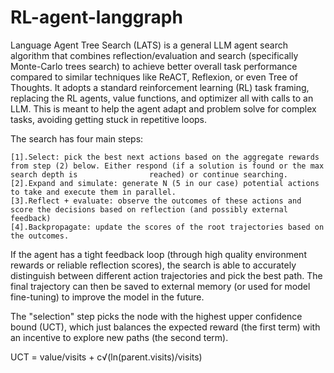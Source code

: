 # RL-agent-langgraph

Language Agent Tree Search (LATS) is a general LLM agent search algorithm that combines reflection/evaluation and search (specifically Monte-Carlo trees search) to achieve better overall task performance compared to similar techniques like ReACT, Reflexion, or even Tree of Thoughts. It adopts a standard reinforcement learning (RL) task framing, replacing the RL agents, value functions, and optimizer all with calls to an LLM. This is meant to help the agent adapt and problem solve for complex tasks, avoiding getting stuck in repetitive loops.



The search has four main steps:

    [1].Select: pick the best next actions based on the aggregate rewards from step (2) below. Either respond (if a solution is found or the max search depth is                reached) or continue searching.
    [2].Expand and simulate: generate N (5 in our case) potential actions to take and execute them in parallel.
    [3].Reflect + evaluate: observe the outcomes of these actions and score the decisions based on reflection (and possibly external feedback)
    [4].Backpropagate: update the scores of the root trajectories based on the outcomes.

If the agent has a tight feedback loop (through high quality environment rewards or reliable reflection scores), the search is able to accurately distinguish between different action trajectories and pick the best path. The final trajectory can then be saved to external memory (or used for model fine-tuning) to improve the model in the future.

The "selection" step picks the node with the highest upper confidence bound (UCT), which just balances the expected reward (the first term) with an incentive to explore new paths (the second term).
                         
UCT = value/visits  +  c√(ln(parent.visits)/visits) 
​
